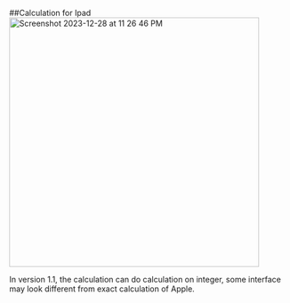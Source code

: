##Calculation for Ipad
<img width="449" alt="Screenshot 2023-12-28 at 11 26 46 PM" src="https://github.com/InPurpose/calculatorForIpad/assets/57771700/7303c78f-cab4-40a3-b782-502559b06df9">

In version 1.1, the calculation can do calculation on integer, some interface may look different from exact calculation of Apple.
